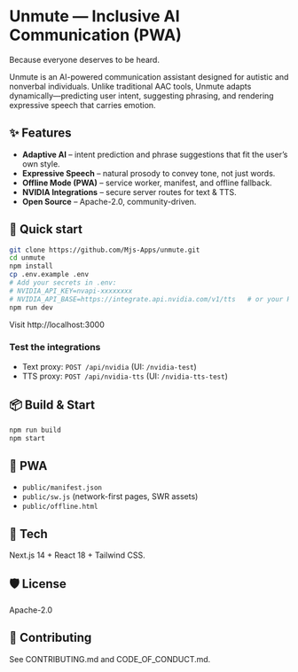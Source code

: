 # Unmute — Inclusive AI Communication (PWA)

Because everyone deserves to be heard.

Unmute is an AI-powered communication assistant designed for autistic and nonverbal individuals. Unlike traditional AAC tools, Unmute adapts dynamically—predicting user intent, suggesting phrasing, and rendering expressive speech that carries emotion.

## ✨ Features
- **Adaptive AI** – intent prediction and phrase suggestions that fit the user’s own style.
- **Expressive Speech** – natural prosody to convey tone, not just words.
- **Offline Mode (PWA)** – service worker, manifest, and offline fallback.
- **NVIDIA Integrations** – secure server routes for text & TTS.
- **Open Source** – Apache-2.0, community-driven.

## 🚀 Quick start
```bash
git clone https://github.com/Mjs-Apps/unmute.git
cd unmute
npm install
cp .env.example .env
# Add your secrets in .env:
# NVIDIA_API_KEY=nvapi-xxxxxxxx
# NVIDIA_API_BASE=https://integrate.api.nvidia.com/v1/tts   # or your Riva/NIM endpoint
npm run dev
```
Visit http://localhost:3000

### Test the integrations
- Text proxy: `POST /api/nvidia` (UI: `/nvidia-test`)
- TTS proxy:  `POST /api/nvidia-tts` (UI: `/nvidia-tts-test`)

## 📦 Build & Start
```bash
npm run build
npm start
```

## 🔱 PWA
- `public/manifest.json`
- `public/sw.js` (network-first pages, SWR assets)
- `public/offline.html`

## 🧱 Tech
Next.js 14 + React 18 + Tailwind CSS.

## 🛡️ License
Apache-2.0

## 🤝 Contributing
See CONTRIBUTING.md and CODE_OF_CONDUCT.md.
